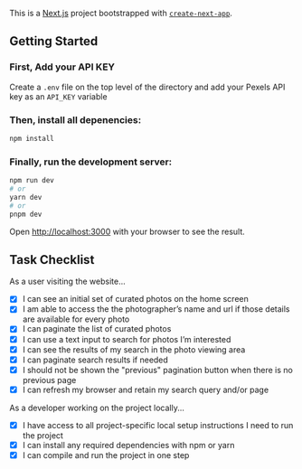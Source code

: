 This is a [Next.js](https://nextjs.org/) project bootstrapped with [`create-next-app`](https://github.com/vercel/next.js/tree/canary/packages/create-next-app).

## Getting Started

### First, Add your API KEY

Create a `.env` file on the top level of the directory and add your Pexels API key as an `API_KEY` variable

### Then, install all depenencies:

```bash
npm install
```

### Finally, run the development server:

```bash
npm run dev
# or
yarn dev
# or
pnpm dev
```

Open [http://localhost:3000](http://localhost:3000) with your browser to see the result.

## Task Checklist

As a user visiting the website...

- [x] I can see an initial set of curated photos on the home screen
- [x] I am able to access the the photographerʼs name and url if those details are available for every photo
- [x] I can paginate the list of curated photos
- [x] I can use a text input to search for photos Iʼm interested
- [x] I can see the results of my search in the photo viewing area
- [x] I can paginate search results if needed
- [x] I should not be shown the "previous" pagination button when there is no previous page
- [x] I can refresh my browser and retain my search query and/or page

As a developer working on the project locally...

- [x] I have access to all project-specific local setup instructions I need to run the project
- [x] I can install any required dependencies with npm or yarn
- [x] I can compile and run the project in one step
